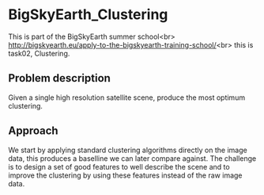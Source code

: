 # BigSkyEarth_Clustering
This is part of the BigSkyEarth summer school<br\>
http://bigskyearth.eu/apply-to-the-bigskyearth-training-school/<br\>
this is task02, Clustering.
## Problem description
Given a single high resolution satellite scene, produce the most optimum clustering.

## Approach
We start by applying standard clustering algorithms directly on the image data, this produces a baselline we can later compare against.
The challenge is to design a set of good features to well describe the scene and to improve the clustering by using these features instead of the raw image data.


